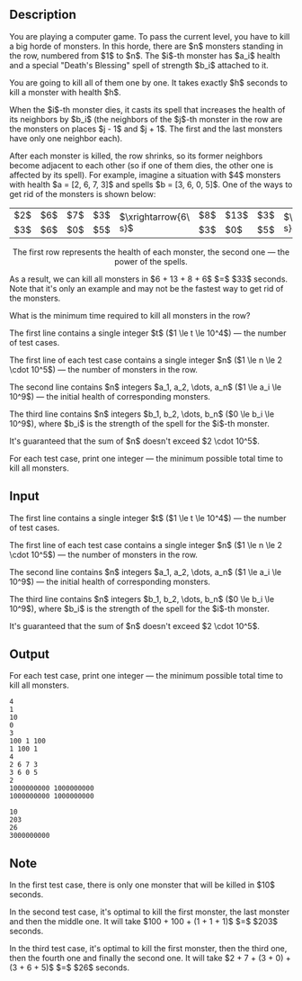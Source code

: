 ## Description

<div><p>You are playing a computer game. To pass the current level, you have to kill a big horde of monsters. In this horde, there are $n$ monsters standing in the row, numbered from $1$ to $n$. The $i$-th monster has $a_i$ health and a special "Death's Blessing" spell of strength $b_i$ attached to it.</p><p>You are going to kill all of them <span class="tex-font-style-it">one by one</span>. It takes exactly $h$ seconds to kill a monster with health $h$.</p><p>When the $i$-th monster dies, it casts its spell that increases the health of its <span class="tex-font-style-it">neighbors</span> by $b_i$ (the neighbors of the $j$-th monster in the row are the monsters on places $j - 1$ and $j + 1$. The first and the last monsters have only one neighbor each).</p><p>After each monster is killed, the row shrinks, so its former neighbors become adjacent to each other (so if one of them dies, the other one is affected by its spell). For example, imagine a situation with $4$ monsters with health $a = [2, 6, 7, 3]$ and spells $b = [3, 6, 0, 5]$. One of the ways to get rid of the monsters is shown below: </p><center> <table class="tex-tabular"><tbody><tr><td class="tex-tabular-border-left tex-tabular-text-align-center tex-tabular-border-right">$2$</td><td class="tex-tabular-border-left tex-tabular-text-align-center tex-tabular-border-right">$6$</td><td class="tex-tabular-border-left tex-tabular-text-align-center tex-tabular-border-right">$7$</td><td class="tex-tabular-border-left tex-tabular-text-align-center tex-tabular-border-right">$3$</td><td class="tex-tabular-border-left tex-tabular-text-align-center tex-tabular-border-right" rowspan="2">$\xrightarrow{6\ s}$</td><td class="tex-tabular-border-left tex-tabular-text-align-center tex-tabular-border-right">$8$</td><td class="tex-tabular-border-left tex-tabular-text-align-center tex-tabular-border-right">$13$</td><td class="tex-tabular-border-left tex-tabular-text-align-center tex-tabular-border-right">$3$</td><td class="tex-tabular-border-left tex-tabular-text-align-center tex-tabular-border-right" rowspan="2">$\xrightarrow{13\ s}$</td><td class="tex-tabular-border-left tex-tabular-text-align-center tex-tabular-border-right">$8$</td><td class="tex-tabular-border-left tex-tabular-text-align-center tex-tabular-border-right">$3$</td><td class="tex-tabular-border-left tex-tabular-text-align-center tex-tabular-border-right" rowspan="2">$\xrightarrow{8\ s}$</td><td class="tex-tabular-border-left tex-tabular-text-align-center tex-tabular-border-right">$6$</td><td class="tex-tabular-border-left tex-tabular-text-align-center" rowspan="2">$\xrightarrow{6\ s}$</td><td class="tex-tabular-text-align-center" rowspan="2">$\{\}$</td></tr><tr><td class="tex-tabular-border-left tex-tabular-text-align-center tex-tabular-border-right">$3$</td><td class="tex-tabular-border-left tex-tabular-text-align-center tex-tabular-border-right">$6$</td><td class="tex-tabular-border-left tex-tabular-text-align-center tex-tabular-border-right">$0$</td><td class="tex-tabular-border-left tex-tabular-text-align-center tex-tabular-border-right">$5$</td><td class="tex-tabular-border-left tex-tabular-text-align-center tex-tabular-border-right">$3$</td><td class="tex-tabular-border-left tex-tabular-text-align-center tex-tabular-border-right">$0$</td><td class="tex-tabular-border-left tex-tabular-text-align-center tex-tabular-border-right">$5$</td><td class="tex-tabular-border-left tex-tabular-text-align-center tex-tabular-border-right">$3$</td><td class="tex-tabular-border-left tex-tabular-text-align-center tex-tabular-border-right">$5$</td><td class="tex-tabular-border-left tex-tabular-text-align-center tex-tabular-border-right">$5$</td><td></td></tr></tbody></table> <span class="tex-font-size-small">The first row represents the health of each monster, the second one&nbsp;— the power of the spells.</span> </center><p>As a result, we can kill all monsters in $6 + 13 + 8 + 6$ $=$ $33$ seconds. Note that it's only an example and may not be the fastest way to get rid of the monsters.</p><p>What is the minimum time required to kill all monsters in the row?</p></div><div class="input-specification"><p>The first line contains a single integer $t$ ($1 \le t \le 10^4$)&nbsp;— the number of test cases.</p><p>The first line of each test case contains a single integer $n$ ($1 \le n \le 2 \cdot 10^5$)&nbsp;— the number of monsters in the row.</p><p>The second line contains $n$ integers $a_1, a_2, \dots, a_n$ ($1 \le a_i \le 10^9$)&nbsp;— the initial health of corresponding monsters.</p><p>The third line contains $n$ integers $b_1, b_2, \dots, b_n$ ($0 \le b_i \le 10^9$), where $b_i$ is the strength of the spell for the $i$-th monster.</p><p>It's guaranteed that the sum of $n$ doesn't exceed $2 \cdot 10^5$.</p></div><div class="output-specification"><p>For each test case, print one integer&nbsp;— the minimum possible total time to kill all monsters.</p></div>

## Input

<p>The first line contains a single integer $t$ ($1 \le t \le 10^4$)&nbsp;— the number of test cases.</p><p>The first line of each test case contains a single integer $n$ ($1 \le n \le 2 \cdot 10^5$)&nbsp;— the number of monsters in the row.</p><p>The second line contains $n$ integers $a_1, a_2, \dots, a_n$ ($1 \le a_i \le 10^9$)&nbsp;— the initial health of corresponding monsters.</p><p>The third line contains $n$ integers $b_1, b_2, \dots, b_n$ ($0 \le b_i \le 10^9$), where $b_i$ is the strength of the spell for the $i$-th monster.</p><p>It's guaranteed that the sum of $n$ doesn't exceed $2 \cdot 10^5$.</p>

## Output

<p>For each test case, print one integer&nbsp;— the minimum possible total time to kill all monsters.</p>





```input1|2,3,4,8,9,10
4
1
10
0
3
100 1 100
1 100 1
4
2 6 7 3
3 6 0 5
2
1000000000 1000000000
1000000000 1000000000
```




```output1
10
203
26
3000000000
```



## Note

<p>In the first test case, there is only one monster that will be killed in $10$ seconds.</p><p>In the second test case, it's optimal to kill the first monster, the last monster and then the middle one. It will take $100 + 100 + (1 + 1 + 1)$ $=$ $203$ seconds.</p><p>In the third test case, it's optimal to kill the first monster, then the third one, then the fourth one and finally the second one. It will take $2 + 7 + (3 + 0) + (3 + 6 + 5)$ $=$ $26$ seconds.</p>
